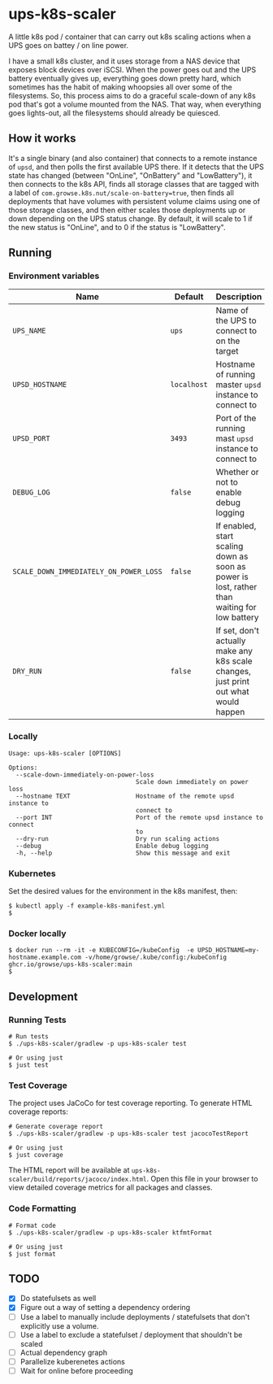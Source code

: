 # ups-k8s-scaler

A little k8s pod / container that can carry out k8s scaling actions when a UPS goes on battey / on line power.

I have a small k8s cluster, and it uses storage from a NAS device that exposes block devices over iSCSI. When the power goes out and the UPS battery eventually gives up, everything goes down pretty hard, which sometimes has the habit of making whoopsies all over some of the filesystems. So, this process aims to do a graceful scale-down of any k8s pod that's got a volume mounted from the NAS. That way, when everything goes lights-out, all the filesystems should already be quiesced.

## How it works

It's a single binary (and also container) that connects to a remote instance of `upsd`, and then polls the first available UPS there. If it detects that the UPS state has changed (between "OnLine", "OnBattery" and "LowBattery"), it then connects to the k8s API, finds all storage classes that are tagged with a label of `com.growse.k8s.nut/scale-on-battery=true`, then finds all deployments that have volumes with persistent volume claims using one of those storage classes, and then either scales those deployments up or down depending on the UPS status change. By default, it will scale to 1 if the new status is "OnLine", and to 0 if the status is "LowBattery".

## Running

### Environment variables

| Name                                   | Default     | Description                                                                                  |
|----------------------------------------|-------------|----------------------------------------------------------------------------------------------|
| `UPS_NAME`                             | `ups`       | Name of the UPS to connect to on the target                                                  |
| `UPSD_HOSTNAME`                        | `localhost` | Hostname of running master `upsd` instance to connect to                                     |
| `UPSD_PORT`                            | `3493`      | Port of the running mast `upsd` instance to connect to                                       |
| `DEBUG_LOG`                            | `false`     | Whether or not to enable debug logging                                                       |
| `SCALE_DOWN_IMMEDIATELY_ON_POWER_LOSS` | `false`     | If enabled, start scaling down as soon as power is lost, rather than waiting for low battery |
| `DRY_RUN`                              | `false`     | If set, don't actually make any k8s scale changes, just print out what would happen          |

### Locally

```shell
Usage: ups-k8s-scaler [OPTIONS]

Options:
  --scale-down-immediately-on-power-loss
                                   Scale down immediately on power loss
  --hostname TEXT                  Hostname of the remote upsd instance to
                                   connect to
  --port INT                       Port of the remote upsd instance to connect
                                   to
  --dry-run                        Dry run scaling actions
  --debug                          Enable debug logging
  -h, --help                       Show this message and exit

```

### Kubernetes

Set the desired values for the environment in the k8s manifest, then:

```shell
$ kubectl apply -f example-k8s-manifest.yml
$
```

### Docker locally

```shell
$ docker run --rm -it -e KUBECONFIG=/kubeConfig  -e UPSD_HOSTNAME=my-hostname.example.com -v/home/growse/.kube/config:/kubeConfig ghcr.io/growse/ups-k8s-scaler:main
$
```

## Development

### Running Tests

```shell
# Run tests
$ ./ups-k8s-scaler/gradlew -p ups-k8s-scaler test

# Or using just
$ just test
```

### Test Coverage

The project uses JaCoCo for test coverage reporting. To generate HTML coverage reports:

```shell
# Generate coverage report
$ ./ups-k8s-scaler/gradlew -p ups-k8s-scaler test jacocoTestReport

# Or using just
$ just coverage
```

The HTML report will be available at `ups-k8s-scaler/build/reports/jacoco/index.html`. Open this file in your browser to view detailed coverage metrics for all packages and classes.

### Code Formatting

```shell
# Format code
$ ./ups-k8s-scaler/gradlew -p ups-k8s-scaler ktfmtFormat

# Or using just
$ just format
```

## TODO

- [x] Do statefulsets as well
- [x] Figure out a way of setting a dependency ordering
- [ ] Use a label to manually include deployments / statefulsets that don't explicitly use a volume.
- [ ] Use a label to exclude a statefulset / deployment that shouldn't be scaled
- [ ] Actual dependency graph
- [ ] Parallelize kuberenetes actions
- [ ] Wait for online before proceeding
